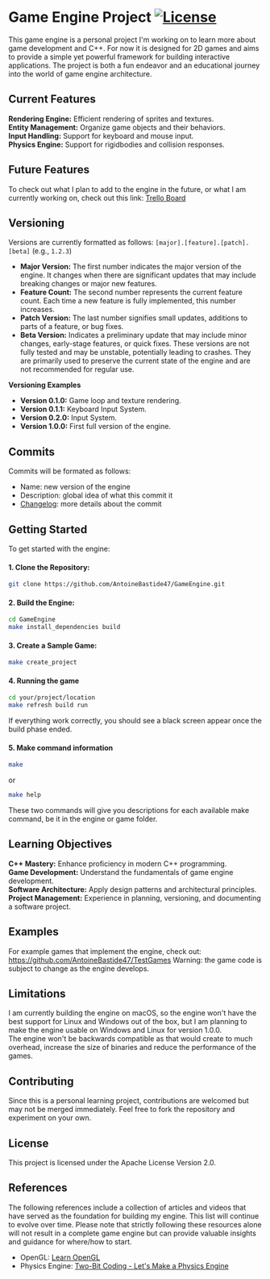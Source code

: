 # Game Engine Project  [![License](https://img.shields.io/github/license/TheCherno/Hazel.svg)](https://github.com/AntoineBastide47/GameEngine/blob/main/LICENSE)
This game engine is a personal project I'm working on to learn more about game development and C++. For now it is designed for 2D games and aims to provide a simple yet powerful framework for building interactive applications. The project is both a fun endeavor and an educational journey into the world of game engine architecture.

## Current Features
**Rendering Engine:** Efficient rendering of sprites and textures.<br>
**Entity Management:** Organize game objects and their behaviors.<br>
**Input Handling:** Support for keyboard and mouse input.<br>
**Physics Engine:** Support for rigidbodies and collision responses.<br>

## Future Features
To check out what I plan to add to the engine in the future, or what I am currently working on, check out this link:
[Trello Board](https://trello.com/invite/b/67376d9fff131de8914e5da1/ATTI005d420929932a037057431249289ba6283CFF05/game-engine)

## Versioning
Versions are currently formatted as follows: `[major].[feature].[patch].[beta]` (e.g., `1.2.3`)<br>
- **Major Version:** The first number indicates the major version of the engine. It changes when there are significant updates that may include breaking changes or major new features.
- **Feature Count:** The second number represents the current feature count. Each time a new feature is fully implemented, this number increases.
- **Patch Version:** The last number signifies small updates, additions to parts of a feature, or bug fixes.
- **Beta Version:** Indicates a preliminary update that may include minor changes, early-stage features, or quick fixes. These versions are not fully tested and may be unstable, potentially leading to crashes. They are primarily used to preserve the current state of the engine and are not recommended for regular use.

**Versioning Examples**
- **Version 0.1.0:** Game loop and texture rendering.
- **Version 0.1.1:** Keyboard Input System.
- **Version 0.2.0:** Input System.
- **Version 1.0.0:** First full version of the engine.

## Commits
Commits will be formated as follows:
- Name: new version of the engine
- Description: global idea of what this commit it
- [Changelog](https://github.com/standard/standard/blob/master/CHANGELOG.md): more details about the commit

## Getting Started
To get started with the engine:

#### 1. Clone the Repository:
```bash
git clone https://github.com/AntoineBastide47/GameEngine.git
```
#### 2. Build the Engine:
```bash
cd GameEngine
make install_dependencies build
```
#### 3. Create a Sample Game:
```bash
make create_project
```

#### 4. Running the game
```bash
cd your/project/location
make refresh build run
```
If everything work correctly, you should see a black screen appear once the build phase ended.

#### 5. Make command information
```bash
make
```
or
```bash
make help
```
These two commands will give you descriptions for each available make command, be it in the engine or game folder.

## Learning Objectives
**C++ Mastery:** Enhance proficiency in modern C++ programming.<br>
**Game Development:** Understand the fundamentals of game engine development.<br>
**Software Architecture:** Apply design patterns and architectural principles.<br>
**Project Management:** Experience in planning, versioning, and documenting a software project.<br>

## Examples
For example games that implement the engine, check out: https://github.com/AntoineBastide47/TestGames
Warning: the game code is subject to change as the engine develops.

## Limitations
I am currently building the engine on macOS, so the engine won't have the best support for Linux and Windows out of the box,
but I am planning to make the engine usable on Windows and Linux for version 1.0.0.<br>
The engine won't be backwards compatible as that would create to much overhead, increase the size of binaries and reduce
the performance of the games.

## Contributing
Since this is a personal learning project, contributions are welcomed but may not be merged immediately. Feel free to fork the repository and experiment on your own.

## License
This project is licensed under the Apache License Version 2.0.

## References
The following references include a collection of articles and videos that have served as the foundation for building my
engine. This list will continue to evolve over time. Please note that strictly following these resources alone will not
result in a complete game engine but can provide valuable insights and guidance for where/how to start.
 - OpenGL: [Learn OpenGL](https://learnopengl.com/)
 - Physics Engine: [Two-Bit Coding - Let's Make a Physics Engine](https://www.youtube.com/playlist?list=PLSlpr6o9vURwq3oxVZSimY8iC-cdd3kIs)